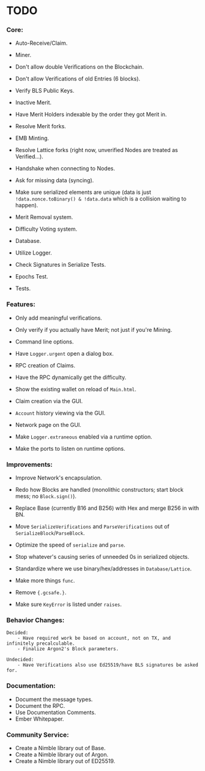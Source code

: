# TODO

### Core:
- Auto-Receive/Claim.
- Miner.

- Don't allow double Verifications on the Blockchain.
- Don't allow Verifications of old Entries (6 blocks).

- Verify BLS Public Keys.
- Inactive Merit.
- Have Merit Holders indexable by the order they got Merit in.
- Resolve Merit forks.

- EMB Minting.
- Resolve Lattice forks (right now, unverified Nodes are treated as Verified...).

- Handshake when connecting to Nodes.
- Ask for missing data (syncing).

- Make sure serialized elements are unique (data is just `!data.nonce.toBinary() & !data.data` which is a collision waiting to happen).
- Merit Removal system.
- Difficulty Voting system.

- Database.

- Utilize Logger.
- Check Signatures in Serialize Tests.
- Epochs Test.
- Tests.

### Features:
- Only add meaningful verifications.
- Only verify if you actually have Merit; not just if you're Mining.

- Command line options.

- Have `Logger.urgent` open a dialog box.

- RPC creation of Claims.
- Have the RPC dynamically get the difficulty.

- Show the existing wallet on reload of `Main.html`.
- Claim creation via the GUI.
- `Account` history viewing via the GUI.
- Network page on the GUI.

- Make `Logger.extraneous` enabled via a runtime option.
- Make the ports to listen on runtime options.

### Improvements:
- Improve Network's encapsulation.
- Redo how Blocks are handled (monolithic constructors; start block mess; no `Block.sign()`).

- Replace Base (currently B16 and B256) with Hex and merge B256 in with BN.

- Move `SerializeVerifications` and `ParseVerifications` out of `SerializeBlock`/`ParseBlock`.
- Optimize the speed of `serialize` and `parse`.
- Stop whatever's causing series of unneeded 0s in serialized objects.

- Standardize where we use binary/hex/addresses in `Database/Lattice`.

- Make more things `func`.
- Remove `{.gcsafe.}`.
- Make sure `KeyError` is listed under `raises`.

### Behavior Changes:

    Decided:
        - Have required work be based on account, not on TX, and infinitely precalculable.
        - Finalize Argon2's Block parameters.

    Undecided:
        - Have Verifications also use Ed25519/have BLS signatures be asked for.

### Documentation:
- Document the message types.
- Document the RPC.
- Use Documentation Comments.
- Ember Whitepaper.

### Community Service:
- Create a Nimble library out of Base.
- Create a Nimble library out of Argon.
- Create a Nimble library out of ED25519.
